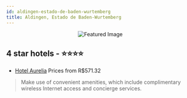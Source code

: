 ```yaml
---
id: aldingen-estado-de-baden-wurtemberg
title: Aldingen, Estado de Baden-Wurtemberg
---
```


<center><img src="https://i.travelapi.com/hotels/16000000/15670000/15660600/15660559/293fd2ad_z.jpg" alt="Featured Image" /></center>


##  4 star hotels - ⭐️⭐️⭐️⭐️

-    [Hotel Aurelia](https://us.hurb.com/hotels/aldingen/hotel-aurelia-JNP-JP02046D?cmp=18055) Prices from R$571.32
   > Make use of convenient amenities, which include complimentary wireless Internet access and concierge services.
